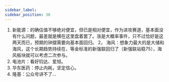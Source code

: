 ```yaml
---
sidebar_label: 
sidebar_position: 30
---
```


1. 新能源：的确估值不够绝对便宜，但已是相对便宜，作为进攻赛道，基本面没有什么问题，最差就是横在这里盘着罢了。涨是大概率事件，只不过恰好是这两天而已，预期的钟摆需要向基本面回归。
2， 海风：想象力最大的是大储和海风，这个长期趋势持续在，等金标准的新强联回归了（新强联站稳75），海风板块就可以考虑二次参与。
3. 电池片：看好钧达、爱旭。
4. 华东医药：停止内耗，坚定信心。
5. 隆基：公众号讲不了...